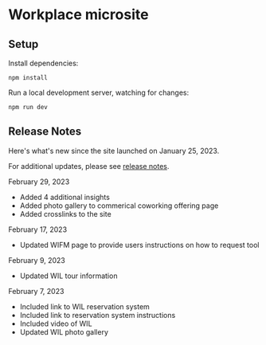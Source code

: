 # Workplace microsite

## Setup

Install dependencies:

```
npm install
```

Run a local development server, watching for changes:

```
npm run dev
```


## Release Notes

Here's what's new since the site launched on January 25, 2023.

For additional updates, please see [release notes](https://github.com/GSA/wp2030-microsite/releases).

February 29, 2023
- Added 4 additional insights
- Added photo gallery to commerical coworking offering page
- Added crosslinks to the site

February 17, 2023
- Updated WIFM page to provide users instructions on how to request tool

February 9, 2023
- Updated WIL tour information

February 7, 2023
- Included link to WIL reservation system
- Included link to reservation system instructions
- Included video of WIL
- Updated WIL photo gallery


